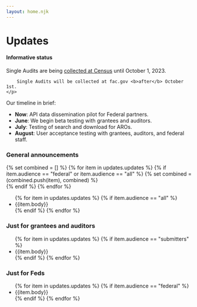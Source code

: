 ```yaml
---
layout: home.njk
---
```


# Updates

<div class="usa-alert usa-alert--info">
  <div class="usa-alert__body">
    <h4 class="usa-alert__heading">Informative status</h4>
    <p class="usa-alert__text">
        Single Audits are being <a href="https://facdissem.census.gov/Main.aspx">collected at Census</a> until October 1, 2023.

        Single Audits will be collected at fac.gov <b>after</b> October 1st.
    </p>
  </div>
</div>

Our timeline in brief: 

* **Now**: API data dissemination pilot for Federal partners.
* **June**: We begin beta testing with grantees and auditors.
* **July**: Testing of search and download for AROs.
* **August**: User acceptance testing with grantees, auditors, and federal staff.   

### General announcements

{% set combined = [] %} 
{% for item in updates.updates %}
    {% if item.audience == "federal" or item.audience == "all" %}
        {% set combined = (combined.push(item), combined) %}  
    {% endif %}
{% endfor %}

<ul>
{% for item in updates.updates %}
  {% if item.audience == "all" %}
    <li>{{item.body}}</li>
  {% endif %}
{% endfor %}
</ul>

### Just for grantees and auditors

<ul>
{% for item in updates.updates %}
  {% if item.audience == "submitters" %}
    <li>{{item.body}}</li>
  {% endif %}
{% endfor %}
</ul>

### Just for Feds

<ul>
{% for item in updates.updates %}
  {% if item.audience == "federal" %}
    <li>{{item.body}}</li>
  {% endif %}
{% endfor %}
</ul>
